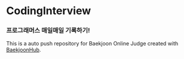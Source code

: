 # CodingInterview

### 프로그래머스 매일매일 기록하기!












































This is a auto push repository for Baekjoon Online Judge created with [BaekjoonHub](https://github.com/BaekjoonHub/BaekjoonHub).
